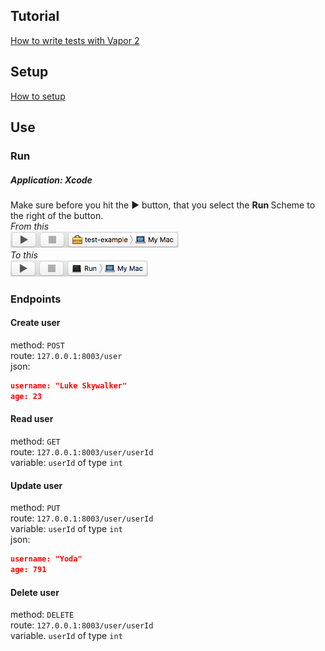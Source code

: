 ## Tutorial
[How to write tests with Vapor 2](https://medium.com/@martinlasek/tutorial-how-to-write-tests-with-vapor-2-73f600d4ea8b)

## Setup
[How to setup](README/setup.md)

## Use

### Run
##### <b>Application:</b> Xcode
Make sure before you hit the ► button, that you select the <b> Run </b> Scheme to the right of the button. <br>
<i>From this</i> <br>
![From](README/images/Build_and_run_1.png)
<br> <i>To this</i> <br>
![To](README/images/Build_and_run_2.png)

### Endpoints
#### Create user <br/>
method: `POST` <br/>
route: `127.0.0.1:8003/user` <br/>
json:
```json
username: "Luke Skywalker"
age: 23
```

#### Read user
method: `GET` <br/>
route: `127.0.0.1:8003/user/userId` <br/>
variable: `userId` of type `int`

#### Update user
method: `PUT` <br/>
route: `127.0.0.1:8003/user/userId` <br/>
variable: `userId` of type `int` <br/>
json:
```json
username: "Yoda"
age: 791
```

#### Delete user
method: `DELETE` <br/>
route: `127.0.0.1:8003/user/userId` <br/>
variable. `userId` of type `int`
